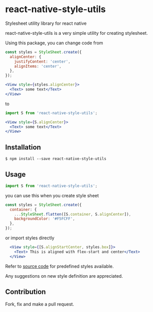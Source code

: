# react-native-style-utils
Stylesheet utility library for react native

react-native-style-utils is a very simple utility for creating stylesheet.

Using this package, you can change code
from
```js
const styles = StyleSheet.create({
  alignCenter: {
    justifyContent: 'center',
    alignItems: 'center',
  },
});
```
```jsx
<View style={styles.alignCenter}>
  <Text> some text</Text>
</View>
```

to
```js
import S from 'react-native-style-utils';
```
```jsx
<View style={S.alignCenter}>
  <Text> some text</Text>
</View>
```

## Installation
```
$ npm install --save react-native-style-utils
```

## Usage

```js
import S from 'react-native-style-utils';
```

you can use this when you create style sheet
```js
const styles = StyleSheet.create({
  container: {
    ...StyleSheet.flatten([S.container, S.alignCenter]),
    backgroundColor: '#F5FCFF',
  },
});
```

or import styles directly
```jsx
  <View style={[S.alignStartCenter, styles.box]}>
    <Text> This is aligned with flex-start and center</Text>
  </View>
```

Refer to [source code](https://github.com/nerdyfactory/react-native-style-utils/blob/master/lib/index.js) for predefined styles available.

Any suggestions on new style definition are appreciated.

## Contribution
Fork, fix and make a pull request.

